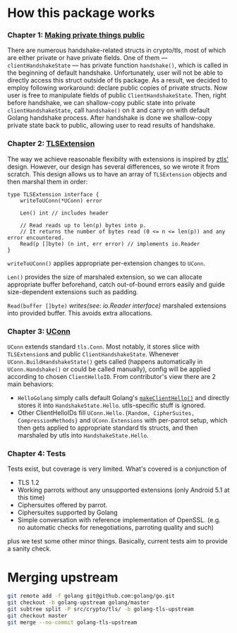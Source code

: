 # How this package works
### Chapter 1: [Making private things public](./u_public.go)
There are numerous handshake-related structs in crypto/tls, most of which are either private or have private fields.
One of them — `clientHandshakeState` — has private function `handshake()`,
which is called in the beginning of default handshake.
Unfortunately, user will not be able to directly access this struct outside of tls package.
As a result, we decided to employ following workaround: declare public copies of private structs.
Now user is free to manipulate fields of public `ClientHandshakeState`.
Then, right before handshake, we can shallow-copy public state into private `clientHandshakeState`,
call `handshake()` on it and carry on with default Golang handshake process.
After handshake is done we shallow-copy private state back to public, allowing user to read results of handshake.

### Chapter 2: [TLSExtension](./u_tls_extensions.go)
The way we achieve reasonable flexibilty with extensions is inspired by
[ztls'](https://github.com/zmap/zcrypto/blob/master/tls/handshake_extensions.go) design.
However, our design has several differences, so we wrote it from scratch.
This design allows us to have an array of `TLSExtension` objects and then marshal them in order:
```Golang
type TLSExtension interface {
	writeToUConn(*UConn) error

	Len() int // includes header

	// Read reads up to len(p) bytes into p.
	// It returns the number of bytes read (0 <= n <= len(p)) and any error encountered.
	Read(p []byte) (n int, err error) // implements io.Reader
}
```
`writeToUConn()` applies appropriate per-extension changes to `UConn`.

`Len()` provides the size of marshaled extension, so we can allocate appropriate buffer beforehand,
catch out-of-bound errors easily and guide size-dependent extensions such as padding.

`Read(buffer []byte)` _writes(see: io.Reader interface)_ marshaled extensions into provided buffer.
This avoids extra allocations.

### Chapter 3: [UConn](./u_conn.go)
`UConn` extends standard `tls.Conn`. Most notably, it stores slice with `TLSExtension`s and public
`ClientHandshakeState`.
Whenever `UConn.BuildHandshakeState()` gets called (happens automatically in `UConn.Handshake()`
or could be called manually), config will be applied according to chosen `ClientHelloID`.
From contributor's view there are 2 main behaviors:
 * `HelloGolang` simply calls default Golang's [`makeClientHello()`](./handshake_client.go)
 and directly stores it into `HandshakeState.Hello`. utls-specific stuff is ignored.
 * Other ClientHelloIDs fill `UConn.Hello.{Random, CipherSuites, CompressionMethods}` and `UConn.Extensions` with
per-parrot setup, which then gets applied to appropriate standard tls structs,
and then marshaled by utls into `HandshakeState.Hello`.

### Chapter 4: Tests

Tests exist, but coverage is very limited. What's covered is a conjunction of
 * TLS 1.2
 * Working parrots without any unsupported extensions (only Android 5.1 at this time)
 * Ciphersuites offered by parrot.
 * Ciphersuites supported by Golang
 * Simple conversation with reference implementation of OpenSSL.
(e.g. no automatic checks for renegotiations, parroting quality and such)

plus we test some other minor things.
Basically, current tests aim to provide a sanity check.

# Merging upstream
```Bash
git remote add -f golang git@github.com:golang/go.git
git checkout -b golang-upstream golang/master
git subtree split -P src/crypto/tls/ -b golang-tls-upstream
git checkout master
git merge --no-commit golang-tls-upstream
```
